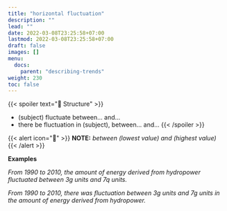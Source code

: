 ```yaml
---
title: "horizontal fluctuation"
description: ""
lead: ""
date: 2022-03-08T23:25:58+07:00
lastmod: 2022-03-08T23:25:58+07:00
draft: false
images: []
menu:
  docs:
    parent: "describing-trends"
weight: 230
toc: false
---
```


{{< spoiler text="🌱 Structure" >}}
- (subject) fluctuate between... and...
- there be fluctuation in (subject), between... and...
{{< /spoiler >}}

{{< alert icon="📝" >}}
**NOTE:** _between (lowest value) and (highest value)_
{{< /alert >}}

**Examples**

_From 1990 to 2010, the amount of energy derived from hydropower fluctuated between 3g units and 7q units._

_From 1990 to 2010, there was fluctuation between 3g units and 7g units in the amount of energy derived from hydropower._